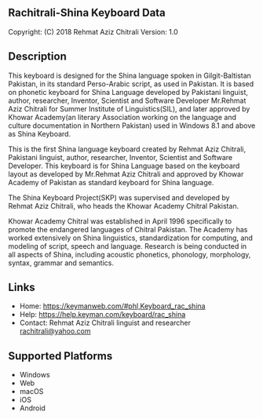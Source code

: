 Rachitrali-Shina Keyboard Data
------------------------------

Copyright:      (C) 2018 Rehmat Aziz Chitrali
Version:        1.0

Description
-----------

This keyboard is designed for the Shina language spoken in Gilgit-Baltistan Pakistan, in its standard Perso-Arabic script, as used in Pakistan. It is based on phonetic keyboard for Shina Language developed by Pakistani linguist, author, researcher, Inventor, Scientist and Software Developer Mr.Rehmat Aziz Chitrali for Summer Institute of Linguistics(SIL), and later approved by Khowar Academy(an literary Association working on the language and culture documentation in Northern Pakistan) used in Windows 8.1 and above as Shina Keyboard.

This is the first Shina language keyboard created by Rehmat Aziz Chitrali, Pakistani linguist, author, researcher, Inventor, Scientist and Software Developer. This keyboard is for Shina Language based on the keyboard layout as developed by Mr.Rehmat Aziz Chitrali and approved by Khowar Academy of Pakistan as standard keyboard for Shina language.

The Shina Keyboard Project(SKP) was supervised and developed by Rehmat Aziz Chitrali, who heads the Khowar Academy Chitral Pakistan.

Khowar Academy Chitral was established in April 1996 specifically to promote the endangered languages of Chitral Pakistan. The Academy has worked extensively on Shina linguistics, standardization for computing, and modeling of script, speech and language. Research is being conducted in all aspects of Shina, including acoustic phonetics, phonology, morphology, syntax, grammar and semantics.

Links
-----


 * Home:    https://keymanweb.com/#phl,Keyboard_rac_shina
 * Help:    https://help.keyman.com/keyboard/rac_shina
 * Contact: Rehmat Aziz Chitrali linguist and researcher <rachitrali@yahoo.com>

Supported Platforms
-------------------
 * Windows
 * Web
 * macOS
 * iOS
 * Android
